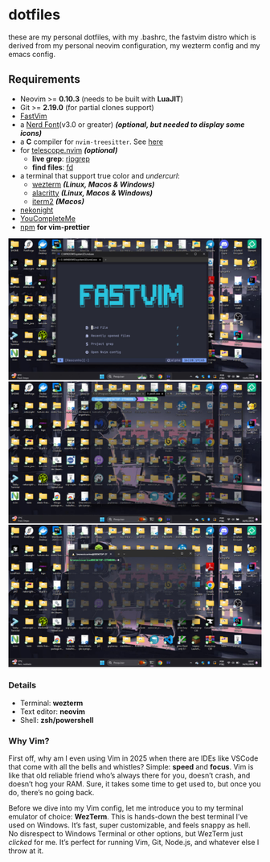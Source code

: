 # dotfiles

these are my personal dotfiles, with my .bashrc, the fastvim distro which is derived from my personal neovim configuration, my wezterm config and my emacs config.

## Requirements

- Neovim >= **0.10.3** (needs to be built with **LuaJIT**)
- Git >= **2.19.0** (for partial clones support)
- [FastVim](https://github.com/fastvim/fastvim)
- a [Nerd Font](https://www.nerdfonts.com/)(v3.0 or greater) **_(optional, but needed to display some icons)_**
- a **C** compiler for `nvim-treesitter`. See [here](https://github.com/nvim-treesitter/nvim-treesitter#requirements)
- for [telescope.nvim](https://github.com/nvim-telescope/telescope.nvim) **_(optional)_**
    - **live grep**: [ripgrep](https://github.com/BurntSushi/ripgrep)
    - **find files**: [fd](https://github.com/sharkdp/fd)
- a terminal that support true color and _undercurl_:
    - [wezterm](https://github.com/wez/wezterm) **_(Linux, Macos & Windows)_**
    - [alacritty](https://github.com/alacritty/alacritty) **_(Linux, Macos & Windows)_**
    - [iterm2](https://iterm2.com/) **_(Macos)_**
- [nekonight](https://github.com/BrunoCiccarino/nekonight)
- [YouCompleteMe](https://github.com/ycm-core/YouCompleteMe)
- [npm](https://www.npmjs.com/) **for vim-prettier**

![preview](./dotfiles.jpg)
![wezterm preview](./wezterm.jpg)
![windows terminal preview](./windows_terminal.jpg)

### Details

- Terminal: **wezterm**
- Text editor: **neovim**
- Shell: **zsh/powershell**

### Why Vim?

First off, why am I even using Vim in 2025 when there are IDEs like VSCode that come with all the bells and whistles? Simple: **speed** and **focus**. Vim is like that old reliable friend who’s always there for you, doesn’t crash, and doesn’t hog your RAM. Sure, it takes some time to get used to, but once you do, there’s no going back.

Before we dive into my Vim config, let me introduce you to my terminal emulator of choice: **WezTerm**. This is hands-down the best terminal I’ve used on Windows. It’s fast, super customizable, and feels snappy as hell. No disrespect to Windows Terminal or other options, but WezTerm just _clicked_ for me. It’s perfect for running Vim, Git, Node.js, and whatever else I throw at it.
